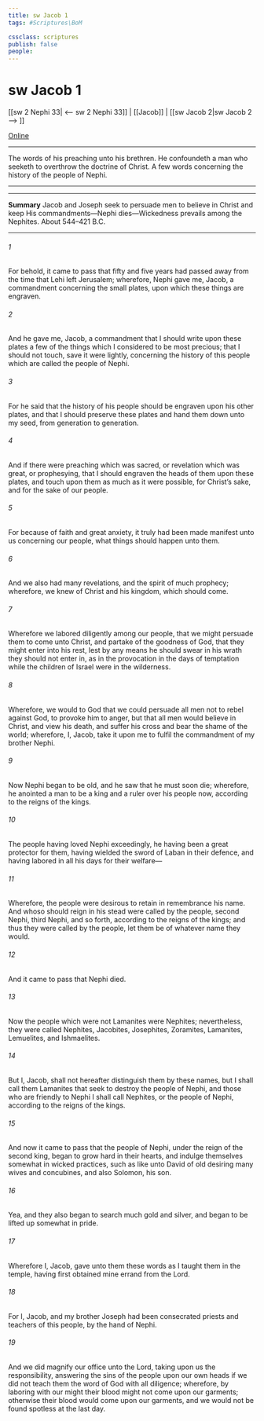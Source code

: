 ```yaml
---
title: sw Jacob 1
tags: #Scriptures\BoM

cssclass: scriptures
publish: false
people:
---
```


# sw Jacob 1
[[sw 2 Nephi 33| <-- sw 2 Nephi 33]] | [[Jacob]] | [[sw Jacob 2|sw Jacob 2 --> ]]

[Online](https://churchofjesuschrist.org/study/scriptures/bofm/jacob/1?lang=eng)

---
The words of his preaching unto his brethren. He confoundeth a man who seeketh to overthrow the doctrine of Christ. A few words concerning the history of the people of Nephi.

---

---
__Summary__
Jacob and Joseph seek to persuade men to believe in Christ and keep His commandments—Nephi dies—Wickedness prevails among the Nephites. About 544–421 B.C.

---
###### 1 
For behold, it came to pass that fifty and five years had passed away from the time that Lehi left Jerusalem; wherefore, Nephi gave me, Jacob, a commandment concerning the small plates, upon which these things are engraven.

###### 2 
And he gave me, Jacob, a commandment that I should write upon these plates a few of the things which I considered to be most precious; that I should not touch, save it were lightly, concerning the history of this people which are called the people of Nephi.

###### 3 
For he said that the history of his people should be engraven upon his other plates, and that I should preserve these plates and hand them down unto my seed, from generation to generation.

###### 4 
And if there were preaching which was sacred, or revelation which was great, or prophesying, that I should engraven the heads of them upon these plates, and touch upon them as much as it were possible, for Christ’s sake, and for the sake of our people.

###### 5 
For because of faith and great anxiety, it truly had been made manifest unto us concerning our people, what things should happen unto them.

###### 6 
And we also had many revelations, and the spirit of much prophecy; wherefore, we knew of Christ and his kingdom, which should come.

###### 7 
Wherefore we labored diligently among our people, that we might persuade them to come unto Christ, and partake of the goodness of God, that they might enter into his rest, lest by any means he should swear in his wrath they should not enter in, as in the provocation in the days of temptation while the children of Israel were in the wilderness.

###### 8 
Wherefore, we would to God that we could persuade all men not to rebel against God, to provoke him to anger, but that all men would believe in Christ, and view his death, and suffer his cross and bear the shame of the world; wherefore, I, Jacob, take it upon me to fulfil the commandment of my brother Nephi.

###### 9 
Now Nephi began to be old, and he saw that he must soon die; wherefore, he anointed a man to be a king and a ruler over his people now, according to the reigns of the kings.

###### 10 
The people having loved Nephi exceedingly, he having been a great protector for them, having wielded the sword of Laban in their defence, and having labored in all his days for their welfare—

###### 11 
Wherefore, the people were desirous to retain in remembrance his name. And whoso should reign in his stead were called by the people, second Nephi, third Nephi, and so forth, according to the reigns of the kings; and thus they were called by the people, let them be of whatever name they would.

###### 12 
And it came to pass that Nephi died.

###### 13 
Now the people which were not Lamanites were Nephites; nevertheless, they were called Nephites, Jacobites, Josephites, Zoramites, Lamanites, Lemuelites, and Ishmaelites.

###### 14 
But I, Jacob, shall not hereafter distinguish them by these names, but I shall call them Lamanites that seek to destroy the people of Nephi, and those who are friendly to Nephi I shall call Nephites, or the people of Nephi, according to the reigns of the kings.

###### 15 
And now it came to pass that the people of Nephi, under the reign of the second king, began to grow hard in their hearts, and indulge themselves somewhat in wicked practices, such as like unto David of old desiring many wives and concubines, and also Solomon, his son.

###### 16 
Yea, and they also began to search much gold and silver, and began to be lifted up somewhat in pride.

###### 17 
Wherefore I, Jacob, gave unto them these words as I taught them in the temple, having first obtained mine errand from the Lord.

###### 18 
For I, Jacob, and my brother Joseph had been consecrated priests and teachers of this people, by the hand of Nephi.

###### 19 
And we did magnify our office unto the Lord, taking upon us the responsibility, answering the sins of the people upon our own heads if we did not teach them the word of God with all diligence; wherefore, by laboring with our might their blood might not come upon our garments; otherwise their blood would come upon our garments, and we would not be found spotless at the last day.

